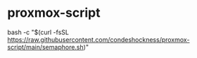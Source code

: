 # proxmox-script

bash -c "$(curl -fsSL https://raw.githubusercontent.com/condeshockness/proxmox-script/main/semaphore.sh)"